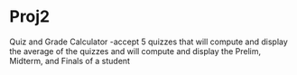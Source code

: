 # Proj2
Quiz and Grade Calculator -accept 5 quizzes that will compute and display the average of the quizzes and will compute and display the Prelim, Midterm, and Finals of a student
